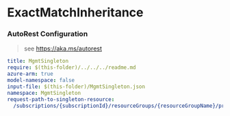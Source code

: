 # ExactMatchInheritance
### AutoRest Configuration
> see https://aka.ms/autorest

``` yaml
title: MgmtSingleton
require: $(this-folder)/../../../readme.md
azure-arm: true
model-namespace: false
input-file: $(this-folder)/MgmtSingleton.json
namespace: MgmtSingleton
request-path-to-singleton-resource:
  /subscriptions/{subscriptionId}/resourceGroups/{resourceGroupName}/providers/Microsoft.Billing/parentResources/{parentName}/singletonResources2: singletonResources2/default
```
